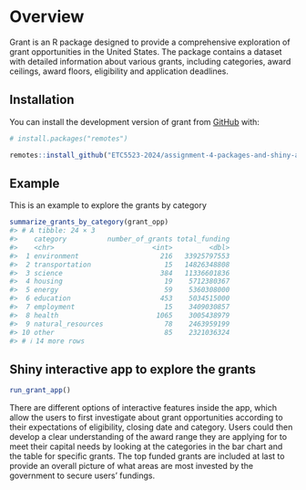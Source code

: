 
<!-- README.md is generated from README.Rmd. Please edit that file -->

# Overview

Grant is an R package designed to provide a comprehensive exploration of
grant opportunities in the United States. The package contains a dataset
with detailed information about various grants, including categories,
award ceilings, award floors, eligibility and application deadlines.

## Installation

You can install the development version of grant from
[GitHub](https://github.com/) with:

``` r
# install.packages("remotes")

remotes::install_github("ETC5523-2024/assignment-4-packages-and-shiny-apps-sarah-liu17", subdir = "grant")
```

## Example

This is an example to explore the grants by category

``` r
summarize_grants_by_category(grant_opp)
#> # A tibble: 24 × 3
#>    category          number_of_grants total_funding
#>    <chr>                        <int>         <dbl>
#>  1 environment                    216   33925797553
#>  2 transportation                  15   14826348808
#>  3 science                        384   11336601836
#>  4 housing                         19    5712380367
#>  5 energy                          59    5360308000
#>  6 education                      453    5034515000
#>  7 employment                      15    3409030857
#>  8 health                        1065    3005438979
#>  9 natural_resources               78    2463959199
#> 10 other                           85    2321036324
#> # ℹ 14 more rows
```

## Shiny interactive app to explore the grants

``` r
run_grant_app()
```

There are different options of interactive features inside the app,
which allow the users to first investigate about grant opportunities
according to their expectations of eligibility, closing date and
category. Users could then develop a clear understanding of the award
range they are applying for to meet their capital needs by looking at
the categories in the bar chart and the table for specific grants. The
top funded grants are included at last to provide an overall picture of
what areas are most invested by the government to secure users’
fundings.

